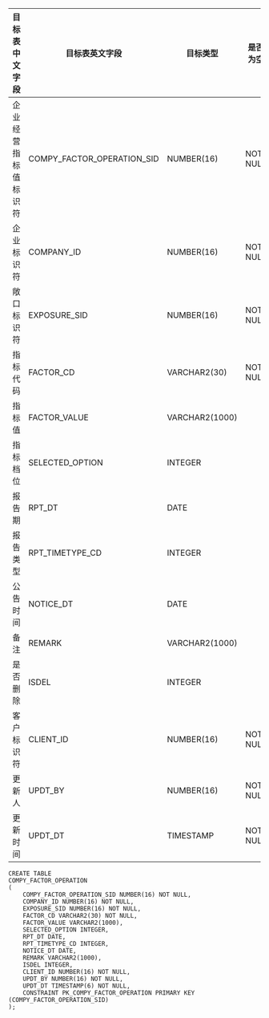 <!--sec data-title="企业经营指标值表" data-id="section0" data-show=true ces-->

| 目标表中文字段    | 目标表英文字段                    | 目标类型           | 是否为空     | 主键   | 说明                                       |
| ---------- | -------------------------- | -------------- | -------- | ---- | ---------------------------------------- |
| 企业经营指标值标识符 | COMPY_FACTOR_OPERATION_SID | NUMBER(16)     | NOT NULL | PK   | 业务主键：COMPANY_ID, EXPOSURE_SID, FACTOR_CD, NOTICE_DT, RPTDT,   CLIENTID |
| 企业标识符      | COMPANY_ID                 | NUMBER(16)     | NOT NULL |      |                                          |
| 敞口标识符      | EXPOSURE_SID               | NUMBER(16)     | NOT NULL |      |                                          |
| 指标代码       | FACTOR_CD                  | VARCHAR2(30)   | NOT NULL |      |                                          |
| 指标值        | FACTOR_VALUE               | VARCHAR2(1000) |          |      |                                          |
| 指标档位       | SELECTED_OPTION            | INTEGER        |          |      |                                          |
| 报告期        | RPT_DT                     | DATE           |          |      |                                          |
| 报告类型       | RPT_TIMETYPE_CD            | INTEGER        |          |      |                                          |
| 公告时间       | NOTICE_DT                  | DATE           |          |      |                                          |
| 备注         | REMARK                     | VARCHAR2(1000) |          |      |                                          |
| 是否删除       | ISDEL                      | INTEGER        |          |      | 0: 正常 ;  1: 删除                           |
| 客户标识符      | CLIENT_ID                  | NUMBER(16)     | NOT NULL |      |                                          |
| 更新人        | UPDT_BY                    | NUMBER(16)     | NOT NULL |      | USER_BASICINFO.USER_ID                   |
| 更新时间       | UPDT_DT                    | TIMESTAMP      | NOT NULL |      |                                          |

<!--endsec-->

<!--sec data-title="DDL" data-id="section1" data-show=true ces-->

    CREATE TABLE
    COMPY_FACTOR_OPERATION
    (
        COMPY_FACTOR_OPERATION_SID NUMBER(16) NOT NULL,
        COMPANY_ID NUMBER(16) NOT NULL,
        EXPOSURE_SID NUMBER(16) NOT NULL,
        FACTOR_CD VARCHAR2(30) NOT NULL,
        FACTOR_VALUE VARCHAR2(1000),
        SELECTED_OPTION INTEGER,
        RPT_DT DATE,
        RPT_TIMETYPE_CD INTEGER,
        NOTICE_DT DATE,
        REMARK VARCHAR2(1000),
        ISDEL INTEGER,
        CLIENT_ID NUMBER(16) NOT NULL,
        UPDT_BY NUMBER(16) NOT NULL,
        UPDT_DT TIMESTAMP(6) NOT NULL,
        CONSTRAINT PK_COMPY_FACTOR_OPERATION PRIMARY KEY (COMPY_FACTOR_OPERATION_SID)
    );
<!--endsec-->
